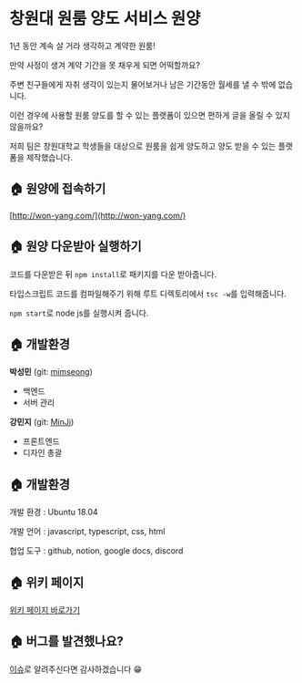 # 창원대 원룸 양도 서비스 원양

1년 동안 계속 살 거라 생각하고 계약한 원룸! 

만약 사정이 생겨 계약 기간을 못 채우게 되면 어떡할까요? 

주변 친구들에게 자취 생각이 있는지 물어보거나 남은 기간동안 월세를 낼 수 밖에 없습니다.

이런 경우에 사용할 원룸 양도를 할 수 있는 플랫폼이 있으면 편하게 글을 올릴 수 있지 않을까요?

저희 팀은 창원대학교 학생들을 대상으로 원룸을 쉽게 양도하고 양도 받을 수 있는 플랫폼을 제작했습니다.

## 🏠 원양에 접속하기

[http://won-yang.com/](http://won-yang.com/)

## 🏠 원양 다운받아 실행하기

코드를 다운받은 뒤 `npm install`로 패키지를 다운 받아줍니다.

타입스크립트 코드를 컴파일해주기 위해 루트 디렉토리에서 `tsc -w`를 입력해줍니다.

`npm start`로 node js를 실행시켜 줍니다. 

## 🏠 개발환경

**박성민** (git: [mimseong](https://github.com/mimseong))

- 백엔드
- 서버 관리

**강민지** (git: [MinJi](https://github.com/Seeeeerial))

- 프론트엔드
- 디자인 총괄

## 🏠 개발환경
개발 환경 : Ubuntu 18.04

개발 언어 : javascript, typescript, css, html

협업 도구 : github, notion, google docs, discord

## 🏠 위키 페이지

[위키 페이지 바로가기](https://github.com/mimseong/won-yang/wiki)

## 🏠 버그를 발견했나요?

[이슈](https://github.com/mimseong/won-yang/issues)로 알려주신다면 감사하겠습니다 😁
